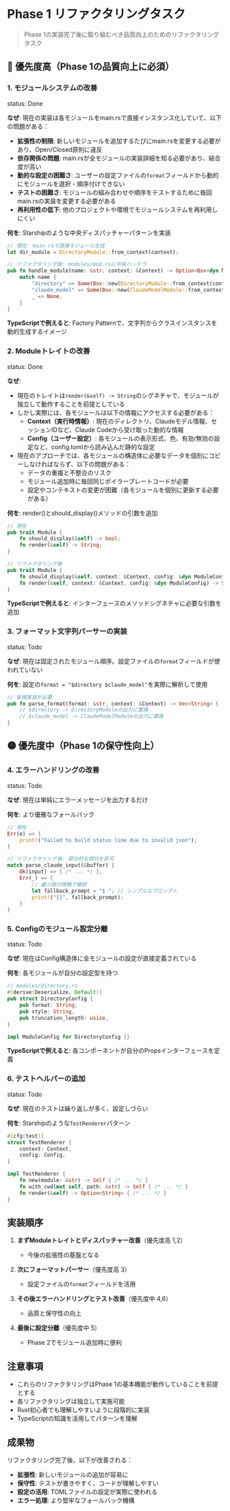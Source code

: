 # Phase 1 リファクタリングタスク

> Phase 1の実装完了後に取り組むべき品質向上のためのリファクタリングタスク

## 🔴 優先度高（Phase 1の品質向上に必須）

### 1. モジュールシステムの改善

status: Done

**なぜ**: 現在の実装は各モジュールをmain.rsで直接インスタンス化していて、以下の問題がある：

- **拡張性の制限**: 新しいモジュールを追加するたびにmain.rsを変更する必要があり、Open/Closed原則に違反
- **依存関係の問題**: main.rsが全モジュールの実装詳細を知る必要があり、結合度が高い
- **動的な設定の困難さ**: ユーザーの設定ファイルの`format`フィールドから動的にモジュールを選択・順序付けできない
- **テストの困難さ**: モジュールの組み合わせや順序をテストするために毎回main.rsの実装を変更する必要がある
- **再利用性の低下**: 他のプロジェクトや環境でモジュールシステムを再利用しにくい

**何を**: Starshipのような中央ディスパッチャーパターンを実装

```rust
// 現在: main.rsで直接モジュール生成
let dir_module = DirectoryModule::from_context(context);

// リファクタリング後: modules/mod.rsに中央ハンドラ
pub fn handle_module(name: &str, context: &Context) -> Option<Box<dyn Module>> {
    match name {
        "directory" => Some(Box::new(DirectoryModule::from_context(context))),
        "claude_model" => Some(Box::new(ClaudeModelModule::from_context(context))),
        _ => None,
    }
}
```

**TypeScriptで例えると**: Factory Patternで、文字列からクラスインスタンスを動的生成するイメージ

### 2. Moduleトレイトの改善

status: Done

**なぜ**: 
- 現在のトレイトは`render(&self) -> String`のシグネチャで、モジュールが独立して動作することを前提としている
- しかし実際には、各モジュールは以下の情報にアクセスする必要がある：
  - **Context（実行時情報）**: 現在のディレクトリ、Claudeモデル情報、セッションIDなど、Claude Codeから受け取った動的な情報
  - **Config（ユーザー設定）**: 各モジュールの表示形式、色、有効/無効の設定など、config.tomlから読み込んだ静的な設定
- 現在のアプローチでは、各モジュールの構造体に必要なデータを個別にコピーしなければならず、以下の問題がある：
  - データの重複と不整合のリスク
  - モジュール追加時に毎回同じボイラープレートコードが必要
  - 設定やコンテキストの変更が困難（各モジュールを個別に更新する必要がある）

**何を**: render()とshould_display()メソッドの引数を追加

```rust
// 現在
pub trait Module {
    fn should_display(&self) -> bool;
    fn render(&self) -> String;
}

// リファクタリング後
pub trait Module {
    fn should_display(&self, context: &Context, config: &dyn ModuleConfig) -> bool;
    fn render(&self, context: &Context, config: &dyn ModuleConfig) -> String;
}
```

**TypeScriptで例えると**: インターフェースのメソッドシグネチャに必要な引数を追加

### 3. フォーマット文字列パーサーの実装

status: Todo

**なぜ**: 現在は固定されたモジュール順序。設定ファイルの`format`フィールドが使われていない

**何を**: 設定の`format = "$directory $claude_model"`を実際に解析して使用

```rust
// 新規実装が必要
pub fn parse_format(format: &str, context: &Context) -> Vec<String> {
    // $directory -> DirectoryModuleの出力に置換
    // $claude_model -> ClaudeModelModuleの出力に置換
}
```

## 🟡 優先度中（Phase 1の保守性向上）

### 4. エラーハンドリングの改善

status: Todo

**なぜ**: 現在は単純にエラーメッセージを出力するだけ

**何を**: より優雅なフォールバック

```rust
// 現在
Err(e) => {
    print!("Failed to build status line due to invalid json");
}

// リファクタリング後: 部分的な成功を許可
match parse_claude_input(&buffer) {
    Ok(input) => { /* ... */ },
    Err(_) => {
        // 最小限の情報で継続
        let fallback_prompt = "$ "; // シンプルなプロンプト
        print!("{}", fallback_prompt);
    }
}
```

### 5. Configのモジュール設定分離

status: Todo

**なぜ**: 現在はConfig構造体に全モジュールの設定が直接定義されている

**何を**: 各モジュールが自分の設定型を持つ

```rust
// modules/directory.rs
#[derive(Deserialize, Default)]
pub struct DirectoryConfig {
    pub format: String,
    pub style: String,
    pub truncation_length: usize,
}

impl ModuleConfig for DirectoryConfig {}
```

**TypeScriptで例えると**: 各コンポーネントが自分のPropsインターフェースを定義

### 6. テストヘルパーの追加

status: Todo

**なぜ**: 現在のテストは繰り返しが多く、設定しづらい

**何を**: Starshipのような`TestRenderer`パターン

```rust
#[cfg(test)]
struct TestRenderer {
    context: Context,
    config: Config,
}

impl TestRenderer {
    fn new(module: &str) -> Self { /* ... */ }
    fn with_cwd(mut self, path: &str) -> Self { /* ... */ }
    fn render(&self) -> Option<String> { /* ... */ }
}
```

## 実装順序

1. **まずModuleトレイトとディスパッチャー改善**（優先度高 1,2）
   - 今後の拡張性の基盤となる
   
2. **次にフォーマットパーサー**（優先度高 3）
   - 設定ファイルの`format`フィールドを活用
   
3. **その後エラーハンドリングとテスト改善**（優先度中 4,6）
   - 品質と保守性の向上
   
4. **最後に設定分離**（優先度中 5）
   - Phase 2でモジュール追加時に便利

## 注意事項

- これらのリファクタリングはPhase 1の基本機能が動作していることを前提とする
- 各リファクタリングは独立して実施可能
- Rust初心者でも理解しやすいように段階的に実装
- TypeScriptの知識を活用してパターンを理解

## 成果物

リファクタリング完了後、以下が改善される：

- **拡張性**: 新しいモジュールの追加が容易に
- **保守性**: テストが書きやすく、コードが理解しやすい
- **設定の活用**: TOMLファイルの設定が実際に使われる
- **エラー処理**: より堅牢なフォールバック機構
